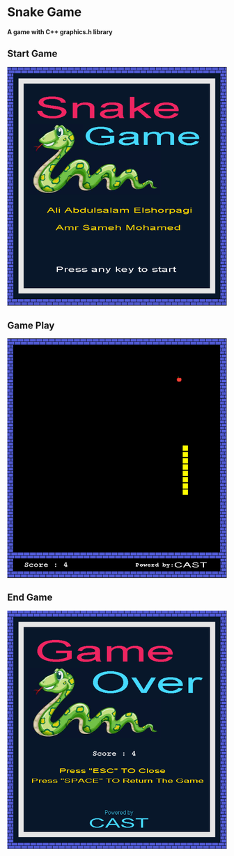 # Snake Game
#### A game with C++ graphics.h library  

## Start Game
![Example screenshot](./img/Start.png)

## Game Play
![Example screenshot](./img/Game_Play.png)

## End Game
![Example screenshot](./img/End.png)
